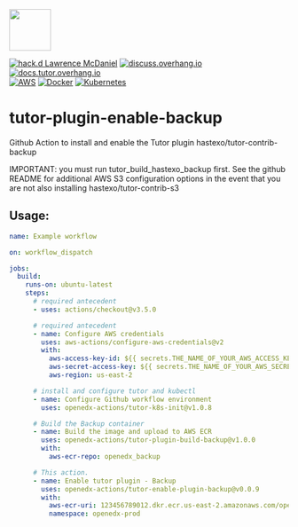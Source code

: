 <img src="https://avatars.githubusercontent.com/u/40179672" width="75">

[![hack.d Lawrence McDaniel](https://img.shields.io/badge/hack.d-Lawrence%20McDaniel-orange.svg)](https://lawrencemcdaniel.com)
[![discuss.overhang.io](https://img.shields.io/static/v1?logo=discourse&label=Forums&style=flat-square&color=ff0080&message=discuss.overhang.io)](https://discuss.overhang.io)
[![docs.tutor.overhang.io](https://img.shields.io/static/v1?logo=readthedocs&label=Documentation&style=flat-square&color=blue&message=docs.tutor.overhang.io)](https://docs.tutor.overhang.io)<br/>
[![AWS](https://img.shields.io/badge/AWS-%23FF9900.svg?style=for-the-badge&logo=amazon-aws&logoColor=white)](https://aws.amazon.com/)
[![Docker](https://img.shields.io/badge/docker-%230db7ed.svg?style=for-the-badge&logo=docker&logoColor=white)](https://www.docker.com/)
[![Kubernetes](https://img.shields.io/badge/kubernetes-%23326ce5.svg?style=for-the-badge&logo=kubernetes&logoColor=white)](https://kubernetes.io/)

# tutor-plugin-enable-backup

Github Action to install and enable the Tutor plugin hastexo/tutor-contrib-backup

IMPORTANT: you must run tutor_build_hastexo_backup first. See the github README for additional AWS S3 configuration options in the event that you are not also installing hastexo/tutor-contrib-s3

## Usage:


```yaml
name: Example workflow

on: workflow_dispatch

jobs:
  build:
    runs-on: ubuntu-latest
    steps:
      # required antecedent
      - uses: actions/checkout@v3.5.0

      # required antecedent
      - name: Configure AWS credentials
        uses: aws-actions/configure-aws-credentials@v2
        with:
          aws-access-key-id: ${{ secrets.THE_NAME_OF_YOUR_AWS_ACCESS_KEY_ID }}
          aws-secret-access-key: ${{ secrets.THE_NAME_OF_YOUR_AWS_SECRET_ACCESS_KEY }}
          aws-region: us-east-2

      # install and configure tutor and kubectl
      - name: Configure Github workflow environment
        uses: openedx-actions/tutor-k8s-init@v1.0.8

      # Build the Backup container
      - name: Build the image and upload to AWS ECR
        uses: openedx-actions/tutor-plugin-build-backup@v1.0.0
        with:
          aws-ecr-repo: openedx_backup

      # This action.
      - name: Enable tutor plugin - Backup
        uses: openedx-actions/tutor-enable-plugin-backup@v0.0.9
        with:
          aws-ecr-uri: 123456789012.dkr.ecr.us-east-2.amazonaws.com/openedx_backup:latest
          namespace: openedx-prod
```
